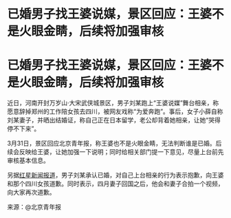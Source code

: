 # 已婚男子找王婆说媒，景区回应：王婆不是火眼金睛，后续将加强审核

# 已婚男子找王婆说媒，景区回应：王婆不是火眼金睛，后续将加强审核

近日，河南开封万岁山·大宋武侠城景区，男子刘某跑上“王婆说媒”舞台相亲，称愿意辞掉郑州的工作陪女孩去四川，被网友戏称“为爱奔跑”。事后，女子小薛自称刘某妻子，并晒出结婚证，称自己正在日本留学，老公却背着她相亲，让她“哭得停不下来”。

3月31日，景区回应北京青年报，称王婆也不是火眼金睛，无法判断谁是已婚。后续会反映给王婆，让她加强一下说明；同时给相关部门提一下意见，尽量上台前先审核基本信息。

另据[红星新闻报道](https://news.qq.com/rain/a/20240331A03I6I00)，男子刘某承认已婚，对自己上台相亲的行为表示抱歉，向王婆和那个四川女孩道歉。同时表示，四月妻子回国之后，他会和妻子合拍一个视频，向大家再次道歉。

来源：@北京青年报

